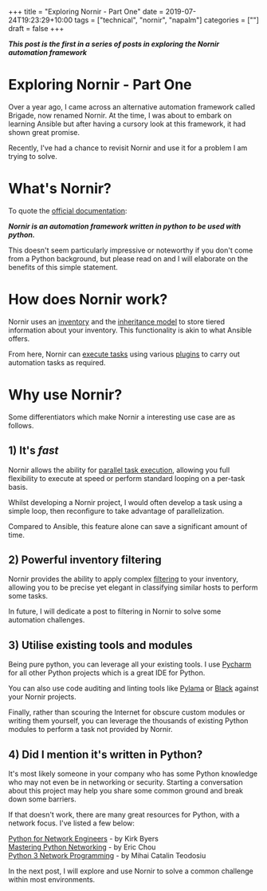 +++
title = "Exploring Nornir - Part One"
date = 2019-07-24T19:23:29+10:00
tags = ["technical", "nornir", "napalm"]
categories = [""]
draft = false
+++

***This post is the first in a series of posts in exploring the Nornir automation framework***

# Exploring Nornir - Part One

Over a year ago, I came across an alternative automation framework called Brigade, now renamed Nornir. At the time,
I was about to embark on learning Ansible but after having a cursory look at this framework, it had shown great promise.

Recently, I've had a chance to revisit Nornir and use it for a problem I am trying to solve.

# What's Nornir?

To quote the [official documentation](https://nornir.readthedocs.io/en/stable/tutorials/intro/overview.html):

***Nornir is an automation framework written in python to be used with python.***

This doesn't seem particularly impressive or noteworthy if you don't come from a Python background, but please read on
and I will elaborate on the benefits of this simple statement.

# How does Nornir work?

Nornir uses an [inventory](https://nornir.readthedocs.io/en/stable/tutorials/intro/inventory.html#)
and the [inheritance model](https://nornir.readthedocs.io/en/stable/tutorials/intro/inventory.html#Inheritance-model) to
store tiered information about your inventory. This functionality is akin to what Ansible offers.

From here, Nornir can [execute tasks](https://nornir.readthedocs.io/en/stable/tutorials/intro/executing_tasks.html) 
using various [plugins](https://nornir.readthedocs.io/en/stable/plugins/index.html) to carry out automation tasks as
required.

# Why use Nornir?

Some differentiators which make Nornir a interesting use case are as follows.

## 1) It's ***fast***

Nornir allows the ability for 
[parallel task execution](https://nornir.readthedocs.io/en/stable/ref/internals/execution_model.html), 
allowing you full flexibility to execute at speed or perform
standard looping on a per-task basis.  

Whilst developing a Nornir project, I would often develop a task using a
simple loop, then reconfigure to take advantage of parallelization.

Compared to Ansible, this feature alone can save a significant amount of time.

## 2) Powerful inventory filtering

Nornir provides the ability to apply complex 
[filtering](https://nornir.readthedocs.io/en/stable/tutorials/intro/inventory.html#Filtering-the-inventory) to your
inventory, allowing you to be precise yet elegant in 
classifying similar hosts to perform some tasks.

In future, I will dedicate a post to filtering in Nornir to solve some automation challenges.

## 3) Utilise existing tools and modules

Being pure python, you can leverage all your existing tools. I use [Pycharm](https://www.jetbrains.com/pycharm/)
for all other Python projects which is a great IDE for Python.

You can also use code auditing and linting tools like [Pylama](https://pylama.readthedocs.io/en/latest/#) or
[Black](https://black.readthedocs.io/en/stable/)
against your Nornir projects.

Finally, rather than scouring the Internet for obscure custom modules or writing them yourself, you can leverage the thousands
of existing Python modules to perform a task not provided by Nornir. 

## 4) Did I mention it's written in Python?

It's most likely someone in your company who has some Python knowledge who may not even be in networking or security. 
Starting a conversation about this project may help you share some common ground and break down some barriers. 

If that doesn't work, there are many great resources for Python, with a network focus. I've listed a few below:

[Python for Network Engineers](https://pynet.twb-tech.com/) - by Kirk Byers  
[Mastering Python Networking](https://www.packtpub.com/au/networking-and-servers/mastering-python-networking-second-edition) - by Eric Chou  
[Python 3 Network Programming](https://academy.gns3.com/p/python-network-programming) - by Mihai Catalin Teodosiu


In the next post, I will explore and use Nornir to solve a common challenge within most environments.





 